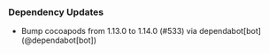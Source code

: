 ### Dependency Updates
* Bump cocoapods from 1.13.0 to 1.14.0 (#533) via dependabot[bot] (@dependabot[bot])
